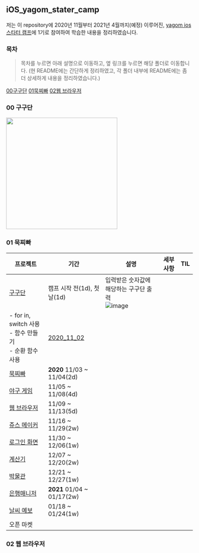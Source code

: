 ## iOS_yagom_stater_camp
저는 이 repository에 2020년 11월부터 2021년 4월까지(예정) 이루어진, [yagom ios 스타터 캠프](https://yagom.net/ios-starter-camp-2nd/)에 1기로 참여하여 학습한 내용을 정리하였습니다.

### 목차
> 목차를 누르면 아래 설명으로 이동하고, 옆 링크를 누르면 해당 폴더로 이동합니다. (현 README에는 간단하게 정리하였고, 각 폴더 내부에 README에는 좀 더 상세하게 내용을 정리하였습니다.)



[00구구단](##00-구구단)
[01묵찌빠](##01-묵찌빠)
[02웹 브라우저](##02-웹-브라우저)

### 00 구구단

<img width="300" src="https://user-images.githubusercontent.com/49546979/107142886-2d7a1e00-6975-11eb-9483-6e746c4101af.png">

### 01 묵찌빠



|프로젝트|기간|설명|세부사항|TIL|
|------|---|---|---|---|
|[구구단](https://github.com/lina0322/iOS_yagom_starter_camp/tree/main/2020_11_03_timesTable)|캠프 시작 전(1d), 첫날(1d)|입력받은 숫자값에 해당하는 구구단 출력</br> ![image](https://user-images.githubusercontent.com/49546979/107142886-2d7a1e00-6975-11eb-9483-6e746c4101af.png) 
|- for in, switch 사용</br>- 함수 만들기</br> - 순환 함수 사용</br> |[2020_11_02](https://github.com/lina0322/iOS_yagom_starter_camp/blob/main/TIL/2020_11/2020_11_02.md)|
|[묵찌빠](https://github.com/lina0322/iOS_yagom_starter_camp/tree/main/2020_11_04_mukchibaGame)|__2020__ 11/03 ~ 11/04(2d)|||
|[야구 게임](https://github.com/lina0322/iOS_yagom_starter_camp/tree/main/2020_11_08_baseballGame)|11/05 ~ 11/08(4d)|||
|[웹 브라우저](https://github.com/lina0322/iOS_yagom_starter_camp/tree/main/2020_11_13_webBrowser)|11/09 ~ 11/13(5d)|||
|[쥬스 메이커](https://github.com/lina0322/iOS_yagom_starter_camp/tree/main/2020_11_29_juiceMaker)|11/16 ~ 11/29(2w)|||
|[로그인 화면](https://github.com/lina0322/iOS_yagom_starter_camp/tree/main/2020_12_06_signUpFlow)|11/30 ~ 12/06(1w)|||
|[계산기](https://github.com/lina0322/iOS_yagom_starter_camp/tree/main/2020_12_20_calculator)|12/07 ~ 12/20(2w)|||
|[박물관](https://github.com/lina0322/iOS_yagom_starter_camp/tree/main/2021_01_03_exposition)|12/21 ~ 12/27(1w)|||
|[은행매니저](https://github.com/lina0322/iOS_yagom_starter_camp/tree/main/2021_01_17_bankManager)|__2021__ 01/04 ~ 01/17(2w)|||
|[날씨 예보](https://github.com/lina0322/iOS_yagom_starter_camp/tree/main/2021_01_24_weatherForecast)|01/18 ~ 01/24(1w)|||
|오픈 마켓||||

### 02 웹 브라우저


